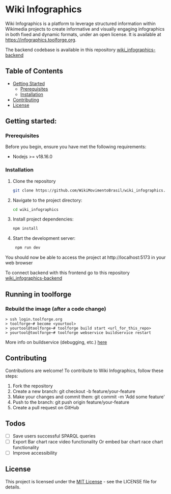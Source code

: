 # Wiki Infographics

Wiki Infographics is a platform to leverage structured information within Wikimedia projects to create informative and visually engaging infographics in both fixed and dynamic formats, under an open license. It is available at https://infographics.toolforge.org.

The backend codebase is available in this repository [wiki_infographics-backend](https://github.com/WikiMovimentoBrasil/wiki_infographics-backend)

## Table of Contents

- [Getting Started](#getting-started)
  - [Prerequisites](#prerequisites)
  - [Installation](#installation)
- [Contributing](#contributing)
- [License](#license)

## Getting started:

### Prerequisites

Before you begin, ensure you have met the following requirements:

- Nodejs >= v18.16.0

### Installation

1. Clone the repository

   ```bash
   git clone https://github.com/WikiMovimentoBrasil/wiki_infographics.git

   ```

2. Navigate to the project directory:

   ```bash
   cd wiki_infographics

   ```

3. Install project dependencies:

   ```bash
   npm install

   ```

4. Start the development server:
   ```bash
    npm run dev
   ```

You should now be able to access the project at http://localhost:5173 in your web browser

To connect backend with this frontend go to this repository
[wiki_infographics-backend](https://github.com/WikiMovimentoBrasil/wiki_infographics-backend)

## Running in toolforge

### Rebuild the image (after a code change)
```
> ssh login.toolforge.org
> toolforge~# become <yourtool>
> yourtool@toolforge~# toolforge build start <url_for_this_repo>
> yourtool@toolforge~# toolforge webservice buildservice restart
```

More info on buildservice (debugging, etc.) [here](https://wikitech.wikimedia.org/wiki/Help:Toolforge/Build_Service)

## Contributing

Contributions are welcome! To contribute to Wiki Infographics, follow these steps:

1. Fork the repository
2. Create a new branch: git checkout -b feature/your-feature
3. Make your changes and commit them: git commit -m 'Add some feature'
4. Push to the branch: git push origin feature/your-feature
5. Create a pull request on GitHub

## Todos

- [ ] Save users successful SPARQL queries
- [ ] Export Bar chart race video functionality Or embed bar chart race chart functionality
- [ ] Improve accessibility

## License

This project is licensed under the [MIT License](https://opensource.org/license/mit) - see the LICENSE file for details.
